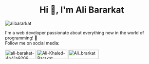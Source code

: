 <h1 align="center">Hi 👋, I'm Ali Bararkat</h1>
<span align="left">
  <img src="https://komarev.com/ghpvc/?username=devealibarakat&label=views%20Profile&color=0e75b6&style=flat" alt="alibararkat" />
</span>

I'm a web developer passionate about everything new in the world of programming! 🚀  
Follow me on social media:
<p align="center"> 
  
  <a href="https://www.linkedin.com/in/ali-barakat-4b41a9209" target="blank"><img align="center" src="https://raw.githubusercontent.com/rahuldkjain/github-profile-readme-generator/master/src/images/icons/Social/linked-in-alt.svg" alt="ali-barakat-4b41a9209" height="30" width="100" /></a>
<a href="https://www.facebook.com/profile.php?id=100008101291739" target="blank"><img align="center" src="https://raw.githubusercontent.com/rahuldkjain/github-profile-readme-generator/master/src/images/icons/Social/facebook.svg" alt="Ali-Khaled-Barakat" height="30" width="100" /></a>
<a href="https://wa.me/963943691731" target="blank"><img align="center" src="https://raw.githubusercontent.com/rahuldkjain/github-profile-readme-generator/master/src/images/icons/Social/whatsapp.svg" alt="Ali_brarkat" height="30" width="100" /></a>
</p>

